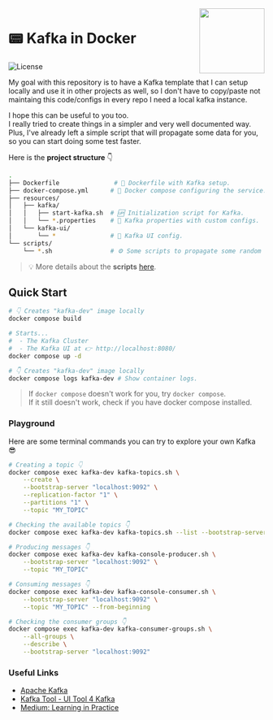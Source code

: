 <img src="https://apache.org/logos/res/kafka/kafka_highres.png" width="128px" align="right"/>

# 📟 Kafka in Docker

![License](https://img.shields.io/github/license/avcaliani/kafka-in-docker?logo=apache&color=lightseagreen)

My goal with this repository is to have a Kafka template that I can setup locally
and use it in other projects as well, so I don't have to copy/paste not maintaing
this code/configs in every repo I need a local kafka instance.

I hope this can be useful to you too.  
I really tried to create things in a simpler and very well documented way.  
Plus, I've already left a simple script that will propagate some data for you,
so you can start doing some test faster.

Here is the **project structure** 👇

```bash
.
├── Dockerfile               # 🐋 Dockerfile with Kafka setup.
├── docker-compose.yml      # 🧩 Docker compose configuring the service.
├── resources/
│   ├── kafka/
│   │   ├── start-kafka.sh  # 🆙 Initialization script for Kafka.
│   │   └── *.properties    # 📝 Kafka properties with custom configs.
│   └── kafka-ui/
│       └── *               # 📝 Kafka UI config.
└── scripts/
    └── *.sh                # ⚙️ Some scripts to propagate some random data.
```

> 💡 More details about the **scripts** [here](./scripts/README.md).

## Quick Start

```bash
# 👇 Creates "kafka-dev" image locally
docker compose build

# Starts...
#  - The Kafka Cluster
#  - The Kafka UI at 👉 http://localhost:8080/
docker compose up -d

# 👇 Creates "kafka-dev" image locally
docker compose logs kafka-dev # Show container logs.
```

> If `docker compose` doesn't work for you, try `docker compose`.  
> If it still doesn't work, check if you have docker compose installed.

### Playground

Here are some terminal commands you can try to explore your own Kafka 😎

```bash
# Creating a topic 👇
docker compose exec kafka-dev kafka-topics.sh \
    --create \
    --bootstrap-server "localhost:9092" \
    --replication-factor "1" \
    --partitions "1" \
    --topic "MY_TOPIC"

# Checking the available topics 👇
docker compose exec kafka-dev kafka-topics.sh --list --bootstrap-server "localhost:9092"

# Producing messages 👇
docker compose exec kafka-dev kafka-console-producer.sh \
    --bootstrap-server "localhost:9092" \
    --topic "MY_TOPIC"

# Consuming messages 👇
docker compose exec kafka-dev kafka-console-consumer.sh \
    --bootstrap-server "localhost:9092" \
    --topic "MY_TOPIC" --from-beginning

# Checking the consumer groups 👇
docker compose exec kafka-dev kafka-consumer-groups.sh \
    --all-groups \
    --describe \
    --bootstrap-server "localhost:9092"
```

### Useful Links

- [Apache Kafka](https://kafka.apache.org/downloads)
- [Kafka Tool - UI Tool 4 Kafka](https://www.kafkatool.com/download.html)
- [Medium: Learning in Practice](https://medium.com/trainingcenter/apache-kafka-codifica%C3%A7%C3%A3o-na-pratica-9c6a4142a08f)
